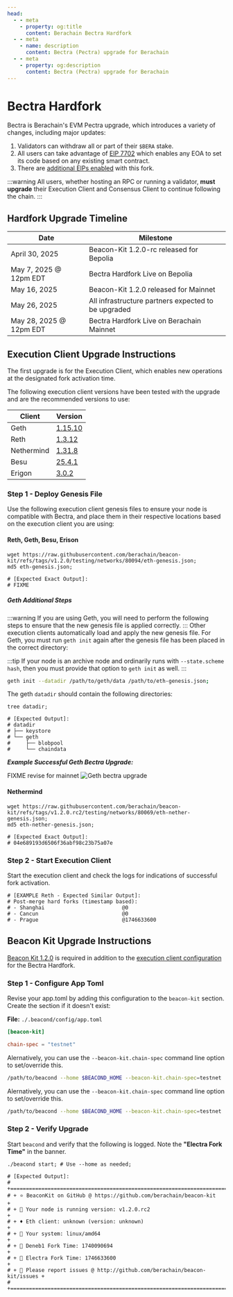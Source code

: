```yaml
---
head:
  - - meta
    - property: og:title
      content: Berachain Bectra Hardfork
  - - meta
    - name: description
      content: Bectra (Pectra) upgrade for Berachain
  - - meta
    - property: og:description
      content: Bectra (Pectra) upgrade for Berachain
---
```


# Bectra Hardfork

Bectra is Berachain's EVM Pectra upgrade, which introduces a variety of changes, including major updates:

1. Validators can withdraw all or part of their `$BERA` stake.
2. All users can take advantage of [EIP 7702](https://github.com/ethereum/EIPs/blob/master/EIPS/eip-7702.md) which enables any EOA to set its code based on any existing smart contract.
3. There are [additional EIPs enabled](learn/pol/changelog) with this fork.

:::warning
All users, whether hosting an RPC or running a validator, **must upgrade** their Execution Client and Consensus Client to continue following the chain.
:::

## Hardfork Upgrade Timeline

| Date                    | Milestone                                           |
| ----------------------- | --------------------------------------------------- |
| April 30, 2025          | Beacon-Kit 1.2.0-rc released for Bepolia            |
| May 7, 2025 @ 12pm EDT  | Bectra Hardfork Live on Bepolia                     |
| May 16, 2025            | Beacon-Kit 1.2.0 released for Mainnet               |
| May 26, 2025            | All infrastructure partners expected to be upgraded |
| May 28, 2025 @ 12pm EDT | Bectra Hardfork Live on Berachain Mainnet           |

## Execution Client Upgrade Instructions

The first upgrade is for the Execution Client, which enables new operations at the designated fork activation time.

The following execution client versions have been tested with the upgrade and are the recommended versions to use:

| Client     | Version                                                                   |
| ---------- | ------------------------------------------------------------------------- |
| Geth       | [1.15.10](https://github.com/ethereum/go-ethereum/releases/tag/v1.15.10)  |
| Reth       | [1.3.12](https://github.com/paradigmxyz/reth/releases/tag/v1.3.12)        |
| Nethermind | [1.31.8](https://github.com/NethermindEth/nethermind/releases/tag/1.31.8) |
| Besu       | [25.4.1](https://github.com/hyperledger/besu/releases/tag/25.4.1)         |
| Erigon     | [3.0.2](https://github.com/erigontech/erigon/releases/tag/v3.0.2)         |

### Step 1 - Deploy Genesis File

Use the following execution client genesis files to ensure your node is compatible with Bectra, and place them in their respective locations based on the execution client you are using:

#### Reth, Geth, Besu, Erison

```bash-vue{4,5}
wget https://raw.githubusercontent.com/berachain/beacon-kit/refs/tags/v1.2.0/testing/networks/80094/eth-genesis.json;
md5 eth-genesis.json;

# [Expected Exact Output]:
# FIXME
```

##### Geth Additional Steps

:::warning
If you are using Geth, you will need to perform the following steps to ensure that the new genesis file is applied correctly.
:::
Other execution clients automatically load and apply the new genesis file. For Geth, you must run `geth init` again after the genesis file has been placed in the correct directory:

:::tip
If your node is an archive node and ordinarily runs with `--state.scheme hash`, then you must provide that option to `geth init` as well.
:::

```bash
geth init --datadir /path/to/geth/data /path/to/eth-genesis.json;
```

The geth `datadir` should contain the following directories:

```bash-vue{4-8}
tree datadir;

# [Expected Output]:
# datadir
# ├── keystore
# └── geth
#     ├── blobpool
#     └── chaindata
```

_**Example Successful Geth Bectra Upgrade:**_

FIXME revise for mainnet
![Geth bectra upgrade](/assets/geth-bectra-upgrade.png)

#### Nethermind

```bash-vue{4,5}
wget https://raw.githubusercontent.com/berachain/beacon-kit/refs/tags/v1.2.0.rc2/testing/networks/80069/eth-nether-genesis.json;
md5 eth-nether-genesis.json;

# [Expected Exact Output]:
# 04e689193d6506f36abf98c23b75a07e
```

### Step 2 - Start Execution Client

Start the execution client and check the logs for indications of successful fork activation.

```bash{5}
# [EXAMPLE Reth - Expected Similar Output]:
# Post-merge hard forks (timestamp based):
# - Shanghai                         @0
# - Cancun                           @0
# - Prague                           @1746633600
```

## Beacon Kit Upgrade Instructions

[Beacon Kit 1.2.0](https://github.com/berachain/beacon-kit/releases) is required in addition to the [execution client configuration](#execution-client-upgrade-instructions) for the Bectra Hardfork.

### Step 1 - Configure App Toml

Revise your app.toml by adding this configuration to the `beacon-kit` section. Create the section if it doesn't exist:

**File:** `./.beacond/config/app.toml`

```toml
[beacon-kit]

chain-spec = "testnet"
```

Alernatively, you can use the `--beacon-kit.chain-spec` command line option to set/override this.

```sh
/path/to/beacond --home $BEACOND_HOME --beacon-kit.chain-spec=testnet
```

Alernatively, you can use the `--beacon-kit.chain-spec` command line option to set/override this.

```sh
/path/to/beacond --home $BEACOND_HOME --beacon-kit.chain-spec=testnet
```

### Step 2 - Verify Upgrade

Start `beacond` and verify that the following is logged. Note the **"Electra Fork Time"** in the banner.

```bash-vue{10}
./beacond start; # Use --home as needed;

# [Expected Output]:
# +=========================================================================+
# + ⭐ BeaconKit on GitHub @ https://github.com/berachain/beacon-kit        +
# + 🧩 Your node is running version: v1.2.0.rc2                             +
# + ♦ Eth client: unknown (version: unknown)                                +
# + 💾 Your system: linux/amd64                                             +
# + 🍴 Deneb1 Fork Time: 1740090694                                         +
# + 🍴 Electra Fork Time: 1746633600                                        +
# + 🦺 Please report issues @ http://github.com/berachain/beacon-kit/issues +
# +=========================================================================+
```
